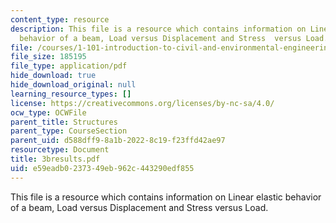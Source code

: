 ```yaml
---
content_type: resource
description: This file is a resource which contains information on Linear elastic
  behavior of a beam, Load versus Displacement and Stress  versus Load.
file: /courses/1-101-introduction-to-civil-and-environmental-engineering-design-i-fall-2006/e59eadb0237349eb962c443290edf855_3bresults.pdf
file_size: 185195
file_type: application/pdf
hide_download: true
hide_download_original: null
learning_resource_types: []
license: https://creativecommons.org/licenses/by-nc-sa/4.0/
ocw_type: OCWFile
parent_title: Structures
parent_type: CourseSection
parent_uid: d588dff9-8a1b-2022-8c19-f23ffd42ae97
resourcetype: Document
title: 3bresults.pdf
uid: e59eadb0-2373-49eb-962c-443290edf855
---
```

This file is a resource which contains information on Linear elastic behavior of a beam, Load versus Displacement and Stress  versus Load.